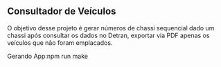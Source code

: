 ## Consultador de Veículos

O objetivo desse projeto é gerar números de chassi sequencial dado um chassi após consultar os dados no Detran, exportar via PDF apenas os veículos que não foram emplacados.

Gerando App:npm run make



